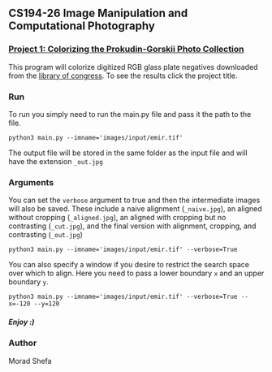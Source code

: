 ## CS194-26 Image Manipulation and Computational Photography

### [Project 1: Colorizing the Prokudin-Gorskii Photo Collection](https://moradshefa.github.io/colorizing_images/)

This program will colorize digitized RGB glass plate negatives downloaded from
the [library of congress](https://www.loc.gov/collections/prokudin-gorskii/?sp=1). To see the results click the project title.


### Run

To run you simply need to run the main.py file and pass it the path to the file.

```
python3 main.py --imname='images/input/emir.tif'
```

The output file will be stored in the same folder as the input file and will have the extension ```_out.jpg```

### Arguments

You can set the ```verbose``` argument to true and then the intermediate images will also be saved. These include a naive alignment (```_naive.jpg```), an aligned without cropping (```_aligned.jpg```), an aligned with cropping but no contrasting (```_cut.jpg```), and the final version with alignment, cropping, and contrasting (```_out.jpg```)

```
python3 main.py --imname='images/input/emir.tif' --verbose=True
```

You can also specify a window if you desire to restrict the search space over which to align. Here you need to pass a lower boundary ```x``` and an upper boundary ```y```.

```
python3 main.py --imname='images/input/emir.tif' --verbose=True --x=-120 --y=120
```


##### Enjoy :)

### Author

Morad Shefa
